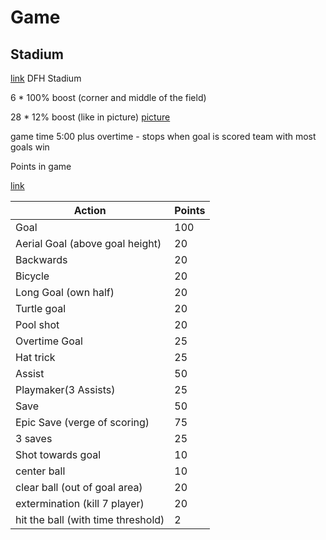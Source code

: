 # Game

## Stadium 
 [link](https://rocketleague.fandom.com/wiki/DFH_Stadium)
 DFH Stadium 

6 * 100% boost (corner and middle of the field)

28 * 12% boost  (like in picture)
[picture](https://external-preview.redd.it/vdVj6_r4_bRb8qyzYPaeNjqgpNg8a_dO7eulrL7qM6c.png?auto=webp&s=44f2c0184ce142f33ea792b21f9761f9bfa89c93)

game time 5:00 plus overtime - stops when goal is scored
team with most goals win

Points in game 

[link](https://rocketleague.fandom.com/wiki/Points)

Action | Points 
--- | ---
Goal| 100
Aerial Goal (above goal height) | 20
Backwards | 20 
Bicycle | 20
Long Goal (own half) | 20 
Turtle goal | 20
Pool shot | 20 
Overtime Goal | 25
Hat trick | 25
Assist | 50
Playmaker(3 Assists) | 25
Save | 50
Epic Save (verge of scoring)| 75
3 saves | 25
Shot towards goal | 10
center ball | 10
clear ball (out of goal area) | 20
extermination (kill 7 player) | 20
hit the ball (with time threshold) | 2

##